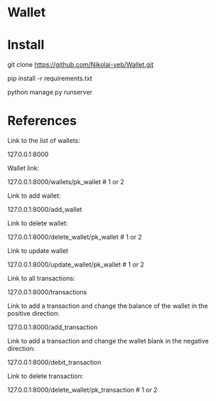 # Wallet

# Install

git clone https://github.com/Nikolai-veb/Wallet.git

pip install -r requirements.txt

python manage.py runserver

# References

Link to the list of wallets:

127.0.0.1:8000

Wallet link:

127.0.0.1:8000/wallets/pk_wallet # 1 or 2

Link to add wallet:

127.0.0.1:8000/add_wallet

Link to delete wallet:

127.0.0.1:8000/delete_wallet/pk_wallet # 1 or 2

Link to update wallet

127.0.0.1:8000/update_wallet/pk_wallet # 1 or 2

Link to all transactions:

127.0.0.1:8000/transactions

Link to add a transaction and change the balance of the wallet in the positive direction:

127.0.0.1:8000/add_transaction

Link to add a transaction and change the wallet blank in the negative direction:

127.0.0.1:8000/debit_transaction

Link to delete transaction:

127.0.0.1:8000/delete_wallet/pk_transaction # 1 or 2


